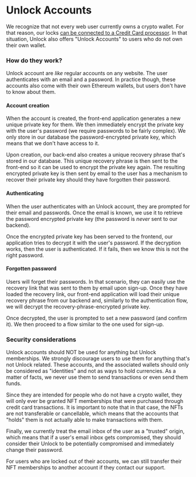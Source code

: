 # Unlock Accounts

We recognize that not every web user currently owns a crypto wallet. For that reason, our locks [can be connected to a Credit Card processor](enabling-credit-cards.md). In that situation, Unlock also offers "Unlock Accounts" to users who do not own their own wallet.

### How do they work?

Unlock account are _like_ regular accounts on any website. The user authenticates with an email and a password. In practice though, these accounts also come with their own Ethereum wallets, but users don't have to know about them.

#### Account creation

When the account is created, the front-end application generates a new unique private key for them. We then immediately encrypt the private key with the user's password (we require passwords to be fairly complex). We only store in our database the password-encrypted private key, which means that we don't have access to it.

Upon creation, our back-end also creates a unique recovery phrase that's stored in our database. This unique recovery phrase is then sent to the front-end so it can be used to encrypt the private key again. The resulting encrypted private key is then sent by email to the user has a mechanism to recover their private key should they have forgotten their password.

#### Authenticating

When the user authenticates with an Unlock account, they are prompted for their email and passwords. Once the email is known, we use it to retrieve the password encrypted private key (the password is _never_ sent to our backend).&#x20;

Once the encrypted private key has been served to the frontend, our application tries to decrypt it with the user's password. If the decryption works, then the user is authenticated. If it fails, then we know this is not the right password.

#### Forgotten password

Users will forget their passwords. In that scenario, they can easily use the recovery link that was sent to them by email upon sign-up. Once they have loaded the recovery link, our front-end application will load their unique recovery phrase from our backend and, similarly to the authentication flow, we will decrypt the recovery-phrase-encrypted private key.

Once decrypted, the user is prompted to set a new password (and confirm it). We then proceed to a flow similar to the one used for sign-up.

### Security considerations

Unlock accounts should NOT be used for anything but Unlock memberships. We strongly discourage users to use them for anything that's not Unlock related. These accounts, and the associated wallets should only be considered as "identities" and not as ways to hold currencies. As a matter of facts, we never use them to send transactions or even send them funds.

Since they are intended for people who do not have a crypto wallet, they will only ever be granted NFT memberships that were purchased through credit card transactions. It is important to note that in that case, the NFTs are not transferable or cancellable, which means that the accounts that "holds" them is not actually able to make transactions with them.

Finally, we currently treat the email inbox of the user as a "trusted" origin, which means that if a user's email inbox gets compromised, they should consider their Unlock to be potentially compromised and immediately change their password.

For users who are locked out of their accounts, we can still transfer their NFT memberships to another account if they contact our support.

